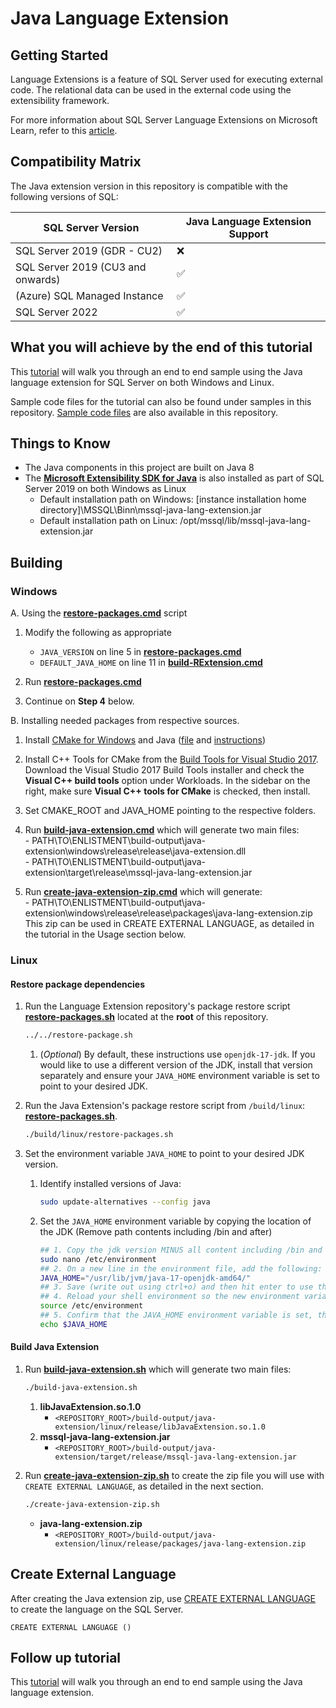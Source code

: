 # Java Language Extension 

## Getting Started
Language Extensions is a feature of SQL Server used for executing external code. The relational data can be used in the external code using the extensibility framework.

For more information about SQL Server Language Extensions on Microsoft Learn, refer to this [article](https://docs.microsoft.com/sql/language-extensions/language-extensions-overview).

## Compatibility Matrix

The Java extension version in this repository is compatible with the following versions of SQL: 

| SQL Server Version            | Java Language Extension Support |
|-------------------------------|---------------------------------|
| SQL Server 2019 (GDR - CU2)   | :x:                             |
| SQL Server 2019 (CU3 and onwards) | :white_check_mark:              |
| (Azure) SQL Managed Instance  | :white_check_mark:              |
| SQL Server 2022               | :white_check_mark:              |

## What you will achieve by the end of this tutorial

This [tutorial](https://docs.microsoft.com/en-us/sql/language-extensions/tutorials/search-for-string-using-regular-expressions-in-java?view=sqlallproducts-allversions) will walk you through an end to end sample using the Java language extension for SQL Server on both Windows and Linux.

Sample code files for the tutorial can also be found under samples in this repository. [Sample code files](./samples/regex) are also available in this repository.

## Things to Know

* The Java components in this project are built on Java 8
* The [**Microsoft Extensibility SDK for Java**](sdk) is also installed as part of SQL Server 2019 on both Windows as Linux
  * Default installation path on Windows: [instance installation home directory]\MSSQL\Binn\mssql-java-lang-extension.jar
  * Default installation path on Linux: /opt/mssql/lib/mssql-java-lang-extension.jar 
  
## Building

### Windows
A.	Using the [**restore-packages.cmd**](build/windows/restore-packages.cmd) script

1.	Modify the following as appropriate
	- `JAVA_VERSION` on line 5 in [**restore-packages.cmd**](build/windows/restore-packages.cmd)
	- `DEFAULT_JAVA_HOME` on line 11 in [**build-RExtension.cmd**](build/windows/build-java-extension.cmd)

1.	Run [**restore-packages.cmd**](build/windows/restore-packages.cmd)

1. Continue on **Step 4** below.

B.	Installing needed packages from respective sources.

1. Install [CMake for Windows](https://cmake.org/download/) and Java ([file](https://www.azul.com/downloads/zulu-community/?architecture=x86-64-bit&package=jdk) and [instructions](https://docs.azul.com/zulu/zuludocs/ZuluUserGuide/InstallingZulu/InstallWindowsUsingZuluZIPFile.htm))

1. Install C++ Tools for CMake from the [Build Tools for Visual Studio 2017](https://my.visualstudio.com/Downloads?q=visual%20studio%202017&wt.mc_id=o~msft~vscom~older-downloads). 
		Download the Visual Studio 2017 Build Tools installer and check the **Visual C++ build tools** option under Workloads. In the sidebar on the right, make sure **Visual C++ tools for CMake** is checked, then install.

1. Set CMAKE_ROOT and JAVA_HOME pointing to the respective folders.

1. Run [**build-java-extension.cmd**](build/windows/build-java-extension.cmd) which will generate two main files: \
		- PATH\TO\ENLISTMENT\build-output\java-extension\windows\release\release\java-extension.dll \
		- PATH\TO\ENLISTMENT\build-output\java-extension\target\release\mssql-java-lang-extension.jar

1. Run [**create-java-extension-zip.cmd**](build/windows/create-java-extension-zip.cmd) which will generate: \
		- PATH\TO\ENLISTMENT\build-output\java-extension\windows\release\release\packages\java-lang-extension.zip \
		This zip can be used in CREATE EXTERNAL LANGUAGE, as detailed in the tutorial in the Usage section below.

### Linux

#### Restore package dependencies

1. Run the Language Extension repository's package restore script [**restore-packages.sh**](../../restore-packages.sh) located at the **root** of this repository.

    ```sh
    ../../restore-package.sh
    ```
   1. (*Optional*) By default, these instructions use `openjdk-17-jdk`. If you would like to use a different version of the JDK, install that version separately and ensure your `JAVA_HOME` environment variable is set to point to your desired JDK.
1. Run the Java Extension's package restore script from `/build/linux`: [**restore-packages.sh**](build/linux/restore-packages.sh).
    ```sh
    ./build/linux/restore-packages.sh
    ```
1. Set the environment variable `JAVA_HOME` to point to your desired JDK version.
    1. Identify installed versions of Java:

        ```sh
        sudo update-alternatives --config java
        ```
    1. Set the `JAVA_HOME` environment variable by copying the location of the JDK (Remove path contents including /bin and after)
        ```sh
		## 1. Copy the jdk version MINUS all content including /bin and after
		sudo nano /etc/environment
		## 2. On a new line in the environment file, add the following:
		JAVA_HOME="/usr/lib/jvm/java-17-openjdk-amd64/"
		## 3. Save (write out using ctrl+o) and then hit enter to use the default resolved file name.
		## 4. Reload your shell environment so the new environment variable is available.
		source /etc/environment
		## 5. Confirm that the JAVA_HOME environment variable is set, the following command should print out the value you set in your etc/environment file.
		echo $JAVA_HOME
        ```

#### Build Java Extension

1. Run [**build-java-extension.sh**](build/linux/build-java-extension.sh) which will generate two main files:
    ```sh
    ./build-java-extension.sh
	```
    1. **libJavaExtension.so.1.0** 
        - `<REPOSITORY_ROOT>/build-output/java-extension/linux/release/libJavaExtension.so.1.0`
	1. **mssql-java-lang-extension.jar** 
	    - `<REPOSITORY_ROOT>/build-output/java-extension/target/release/mssql-java-lang-extension.jar`

1. Run [**create-java-extension-zip.sh**](build/linux/create-java-extension-zip.sh) to create the zip file you will use with `CREATE EXTERNAL LANGUAGE`, as detailed in the next section.
    ```sh
	./create-java-extension-zip.sh
	```
   - **java-lang-extension.zip** 
     - `<REPOSITORY_ROOT>/build-output/java-extension/linux/release/packages/java-lang-extension.zip`

## Create External Language

After creating the Java extension zip, use [CREATE EXTERNAL LANGUAGE](https://docs.microsoft.com/en-us/sql/t-sql/statements/create-external-language-transact-sql?view=sql-server-ver15) to create the language on the SQL Server.
```tsql
CREATE EXTERNAL LANGUAGE ()
```

## Follow up tutorial

This [tutorial](https://docs.microsoft.com/en-us/sql/language-extensions/tutorials/search-for-string-using-regular-expressions-in-java?view=sqlallproducts-allversions) will walk you through an end to end sample using the Java language extension. 
